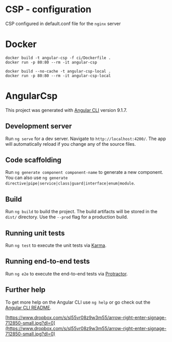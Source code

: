 # CSP - configuration

CSP configured in default.conf file for the `nginx` server

# Docker

```
docker build -t angular-csp -f ci/Dockerfile .
docker run -p 80:80 --rm -it angular-csp
```

```
docker build --no-cache -t angular-csp-local .
docker run -p 80:80 --rm -it angular-csp-local
```


# AngularCsp

This project was generated with [Angular CLI](https://github.com/angular/angular-cli) version 9.1.7.

## Development server

Run `ng serve` for a dev server. Navigate to `http://localhost:4200/`. The app will automatically reload if you change any of the source files.

## Code scaffolding

Run `ng generate component component-name` to generate a new component. You can also use `ng generate directive|pipe|service|class|guard|interface|enum|module`.

## Build

Run `ng build` to build the project. The build artifacts will be stored in the `dist/` directory. Use the `--prod` flag for a production build.

## Running unit tests

Run `ng test` to execute the unit tests via [Karma](https://karma-runner.github.io).

## Running end-to-end tests

Run `ng e2e` to execute the end-to-end tests via [Protractor](http://www.protractortest.org/).

## Further help

To get more help on the Angular CLI use `ng help` or go check out the [Angular CLI README](https://github.com/angular/angular-cli/blob/master/README.md).

[https://www.dropbox.com/s/sl55vr08z9w3m55/arrow-right-enter-signage-712850-small.jpg?dl=0](https://www.dropbox.com/s/sl55vr08z9w3m55/arrow-right-enter-signage-712850-small.jpg?dl=0)
